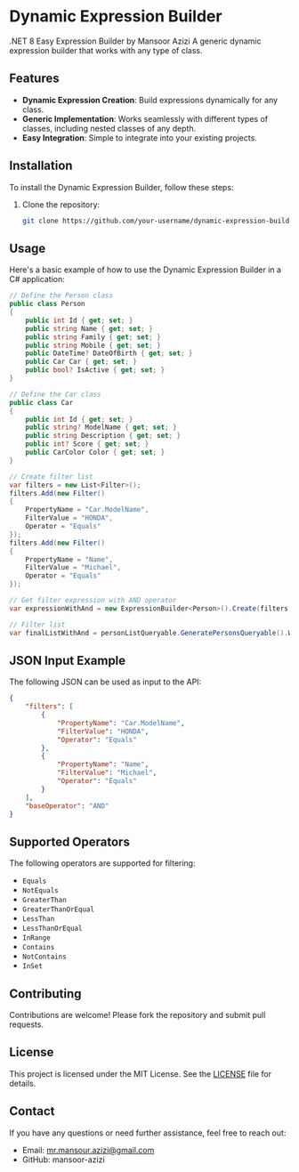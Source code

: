 
# Dynamic Expression Builder

.NET 8 Easy Expression Builder by Mansoor Azizi
A generic dynamic expression builder that works with any type of class.

## Features

- **Dynamic Expression Creation**: Build expressions dynamically for any class.
- **Generic Implementation**: Works seamlessly with different types of classes, including nested classes of any depth.
- **Easy Integration**: Simple to integrate into your existing projects.

## Installation

To install the Dynamic Expression Builder, follow these steps:

1. Clone the repository:
   ```bash
   git clone https://github.com/your-username/dynamic-expression-builder.git
   ```

## Usage

Here's a basic example of how to use the Dynamic Expression Builder in a C# application:

```csharp
// Define the Person class
public class Person
{
    public int Id { get; set; }
    public string Name { get; set; }
    public string Family { get; set; }
    public string Mobile { get; set; }
    public DateTime? DateOfBirth { get; set; }
    public Car Car { get; set; }
    public bool? IsActive { get; set; }
}

// Define the Car class
public class Car
{
    public int Id { get; set; }
    public string? ModelName { get; set; }
    public string Description { get; set; }
    public int? Score { get; set; }
    public CarColor Color { get; set; }
}

// Create filter list
var filters = new List<Filter>();
filters.Add(new Filter()
{
    PropertyName = "Car.ModelName",
    FilterValue = "HONDA",
    Operator = "Equals"
});
filters.Add(new Filter()
{
    PropertyName = "Name",
    FilterValue = "Michael",
    Operator = "Equals"
});

// Get filter expression with AND operator
var expressionWithAnd = new ExpressionBuilder<Person>().Create(filters, ExpressionBaseOperator.AND);

// Filter list
var finalListWithAnd = personListQueryable.GeneratePersonsQueryable().Where(expressionWithAnd).ToList();
```

## JSON Input Example

The following JSON can be used as input to the API:

```json
{
    "filters": [
        {
            "PropertyName": "Car.ModelName",
            "FilterValue": "HONDA",
            "Operator": "Equals"
        },
        {
            "PropertyName": "Name",
            "FilterValue": "Michael",
            "Operator": "Equals"
        }
    ],
    "baseOperator": "AND"
}
```

## Supported Operators

The following operators are supported for filtering:

- `Equals`
- `NotEquals`
- `GreaterThan`
- `GreaterThanOrEqual`
- `LessThan`
- `LessThanOrEqual`
- `InRange`
- `Contains`
- `NotContains`
- `InSet`

## Contributing

Contributions are welcome! Please fork the repository and submit pull requests.

## License

This project is licensed under the MIT License. See the [LICENSE](LICENSE) file for details.

## Contact

If you have any questions or need further assistance, feel free to reach out:

- Email: mr.mansour.azizi@gmail.com
- GitHub: mansoor-azizi
```
